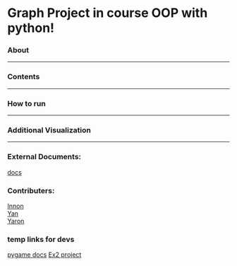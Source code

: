 # Graph Project in course OOP with python!
### About
-----------------
### Contents
-----------------
### How to run
-----------------
### Additional Visualization
-----------------



###  External Documents:
[docs](https://docs.google.com/document/d/15sTWy_pa6Vg4r7phAC322vZA169V02yezjxxf4b9sJc/edit) <br />
### Contributers:
[Innon]()<br />
[Yan](https://github.com/Yannnyan) <br />
[Yaron]()
### temp links for devs
[pygame docs](https://www.pygame.org/docs/)
[Ex2 project](https://github.com/Inon-Sinn/Uni-Ariel-OOP-Ex2)

